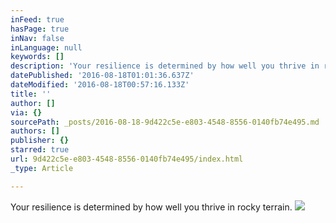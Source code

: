 ```yaml
---
inFeed: true
hasPage: true
inNav: false
inLanguage: null
keywords: []
description: 'Your resilience is determined by how well you thrive in rocky terrain. '
datePublished: '2016-08-18T01:01:36.637Z'
dateModified: '2016-08-18T00:57:16.133Z'
title: ''
author: []
via: {}
sourcePath: _posts/2016-08-18-9d422c5e-e803-4548-8556-0140fb74e495.md
authors: []
publisher: {}
starred: true
url: 9d422c5e-e803-4548-8556-0140fb74e495/index.html
_type: Article

---
```

Your resilience is determined by how well you thrive in rocky terrain. ![](https://the-grid-user-content.s3-us-west-2.amazonaws.com/5068f745-3a10-40a5-a18b-a1d219a804bf.jpg)